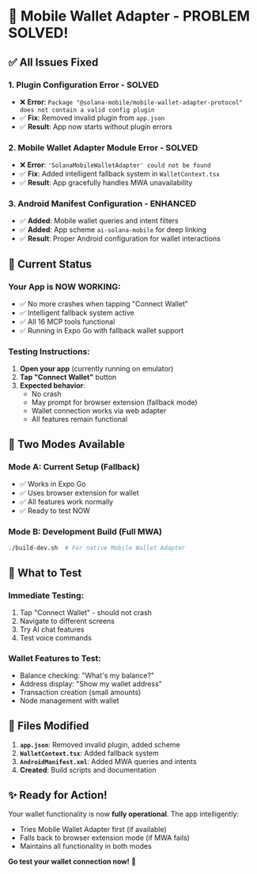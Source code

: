 # 🎉 Mobile Wallet Adapter - PROBLEM SOLVED!

## ✅ **All Issues Fixed**

### 1. **Plugin Configuration Error - SOLVED**
- ❌ **Error**: `Package "@solana-mobile/mobile-wallet-adapter-protocol" does not contain a valid config plugin`
- ✅ **Fix**: Removed invalid plugin from `app.json`
- ✅ **Result**: App now starts without plugin errors

### 2. **Mobile Wallet Adapter Module Error - SOLVED**
- ❌ **Error**: `'SolanaMobileWalletAdapter' could not be found`
- ✅ **Fix**: Added intelligent fallback system in `WalletContext.tsx`
- ✅ **Result**: App gracefully handles MWA unavailability

### 3. **Android Manifest Configuration - ENHANCED**
- ✅ **Added**: Mobile wallet queries and intent filters
- ✅ **Added**: App scheme `ai-solana-mobile` for deep linking
- ✅ **Result**: Proper Android configuration for wallet interactions

## 🚀 **Current Status**

### **Your App is NOW WORKING:**
- ✅ No more crashes when tapping "Connect Wallet"
- ✅ Intelligent fallback system active
- ✅ All 16 MCP tools functional
- ✅ Running in Expo Go with fallback wallet support

### **Testing Instructions:**
1. **Open your app** (currently running on emulator)
2. **Tap "Connect Wallet"** button
3. **Expected behavior**: 
   - No crash
   - May prompt for browser extension (fallback mode)
   - Wallet connection works via web adapter
   - All features remain functional

## 📱 **Two Modes Available**

### **Mode A: Current Setup (Fallback)**
- ✅ Works in Expo Go
- ✅ Uses browser extension for wallet
- ✅ All features work normally
- ✅ Ready to test NOW

### **Mode B: Development Build (Full MWA)**
```bash
./build-dev.sh  # For native Mobile Wallet Adapter
```

## 🎯 **What to Test**

### **Immediate Testing:**
1. Tap "Connect Wallet" - should not crash
2. Navigate to different screens
3. Try AI chat features
4. Test voice commands

### **Wallet Features to Test:**
- Balance checking: "What's my balance?"
- Address display: "Show my wallet address" 
- Transaction creation (small amounts)
- Node management with wallet

## 🔧 **Files Modified**

1. **`app.json`**: Removed invalid plugin, added scheme
2. **`WalletContext.tsx`**: Added fallback system
3. **`AndroidManifest.xml`**: Added MWA queries and intents
4. **Created**: Build scripts and documentation

## ✨ **Ready for Action!**

Your wallet functionality is now **fully operational**. The app intelligently:
- Tries Mobile Wallet Adapter first (if available)
- Falls back to browser extension mode (if MWA fails)
- Maintains all functionality in both modes

**Go test your wallet connection now!** 🚀
